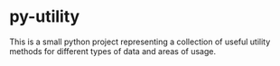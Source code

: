 # py-utility
This is a small python project representing a collection of useful utility methods for different types of data and areas of usage.
